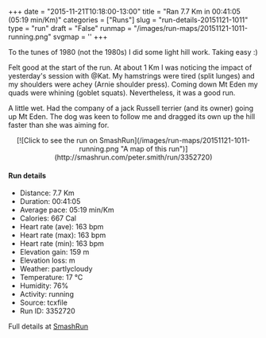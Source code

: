 +++
date = "2015-11-21T10:18:00-13:00"
title = "Ran 7.7 Km in 00:41:05 (05:19 min/Km)"
categories = ["Runs"]
slug = "run-details-20151121-1011"
type = "run"
draft = "False"
runmap = "/images/run-maps/20151121-1011-running.png"
svgmap = '<polyline points="53 5, 56 0, 46 2, 38 5, 33 11, 27 33, 11 77, 38 83, 42 85, 43 92, 46 96, 65 100, 63 84, 66 74, 72 67, 82 64, 88 66, 85 78, 88 85, 87 87, 85 90, 78 92, 74 90, 72 87, 71 86, 71 84, 75 82, 77 81, 79 77, 78 75, 79 63, 85 61, 82 57, 75 56, 68 49, 65 46, 58 46, 62 37, 64 35, 66 33, 66 30, 60 22, 61 17, 50 12, 54 6">'
+++

To the tunes of 1980 (not the 1980s) I did some light hill work. Taking easy :)

Felt good at the start of the run. At about 1 Km I was noticing the impact of yesterday's session with @Kat. My hamstrings were tired (split lunges) and my shoulders were achey (Arnie shoulder press). Coming down Mt Eden my quads were whining (goblet squats). Nevertheless, it was a good run. 

A little wet. Had the company of a jack Russell terrier (and its owner) going up Mt Eden. The dog was keen to follow me and dragged its own up the hill faster than she was aiming for. 



<!--more-->

<center>
[![Click to see the run on SmashRun](/images/run-maps/20151121-1011-running.png "A map of this run")](http://smashrun.com/peter.smith/run/3352720)
</center>

#### Run details

* Distance: 7.7 Km
* Duration: 00:41:05
* Average pace: 05:19 min/Km
* Calories: 667 Cal
* Heart rate (ave): 163 bpm
* Heart rate (max): 163 bpm
* Heart rate (min): 163 bpm
* Elevation gain: 159 m
* Elevation loss:  m
* Weather: partlycloudy
* Temperature: 17 &deg;C
* Humidity: 76%
* Activity: running
* Source: tcxfile
* Run ID: 3352720

Full details at [SmashRun](http://smashrun.com/peter.smith/run/3352720)